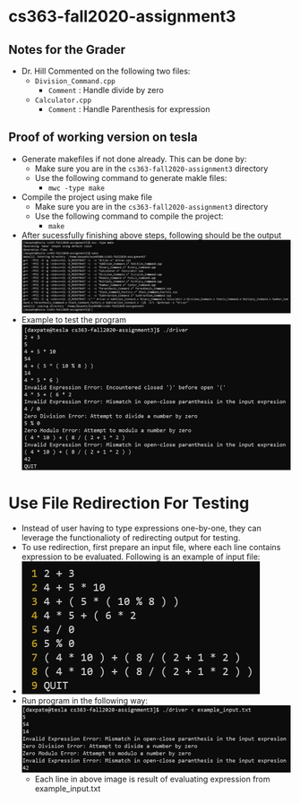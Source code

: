 # cs363-fall2020-assignment3

## Notes for the Grader
- Dr. Hill Commented on the following two files:
    - `Division_Command.cpp`
        - `Comment` : Handle divide by zero
    - `Calculator.cpp`
        - `Comment` : Handle Parenthesis for expression

## Proof of working version on tesla
- Generate makefiles if not done already. This can be done by:
    - Make sure you are in the `cs363-fall2020-assignment3` directory
    - Use the following command to generate makle files:
        - `mwc -type make`
- Compile the project using make file
    - Make sure you are in the `cs363-fall2020-assignment3` directory
    - Use the following command to compile the project:
        - `make`
- After sucessfully finishing above steps, following should be the output
![Compilation](compilation.jpg)
- Example to test the program
![Sample Run](driver_test.jpg)
# Use File Redirection For Testing
- Instead of user having to type expressions one-by-one, they can leverage 
  the functionalioty of redirecting output for testing.
- To use redirection, first prepare an input file, where each line contains expression
  to be evaluated. Following is an example of input file:
- ![example_input.txt](example_input.jpg)
- Run program in the following way:
    ![example_output.txt](example_output.jpg)
    - Each line in above image is result of evaluating expression
        from example_input.txt
